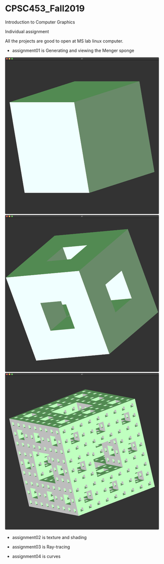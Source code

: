 # CPSC453_Fall2019
Introduction to Computer Graphics

Individual assignment

All the projects are good to open at MS lab linux computer.

- assignment01 is Generating and viewing the Menger sponge

![image](https://github.com/GinMercer/CPSC453_Fall2019/blob/master/a1/image/WechatIMG78.png)
![image](https://github.com/GinMercer/CPSC453_Fall2019/blob/master/a1/image/WechatIMG79.png)
![image](https://github.com/GinMercer/CPSC453_Fall2019/blob/master/a1/image/WechatIMG80.png)

- assignment02 is texture and shading


- assignment03 is Ray-tracing


- assignment04 is curves
